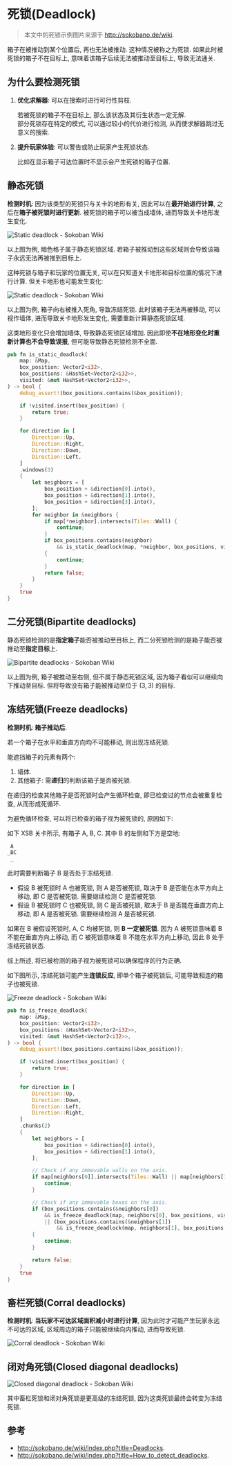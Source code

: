 # 死锁(Deadlock)

> 本文中的死锁示例图片来源于 <http://sokobano.de/wiki>.

箱子在被推动到某个位置后, 再也无法被推动. 这种情况被称之为死锁. 如果此时被死锁的箱子不在目标上, 意味着该箱子后续无法被推动至目标上, 导致无法通关.

## 为什么要检测死锁

1. **优化求解器**: 可以在搜索时进行可行性剪枝.

    若被死锁的箱子不在目标上, 那么该状态及其衍生状态一定无解.  
    部分死锁存在特定的模式, 可以通过较小的代价进行检测, 从而使求解器跳过无意义的搜索.

2. **提升玩家体验**: 可以警告或防止玩家产生死锁状态.

    比如在显示箱子可达位置时不显示会产生死锁的箱子位置.

## 静态死锁

**检测时机**: 因为该类型的死锁只与关卡的地形有关, 因此可以在**最开始进行计算**, 之后在**箱子被死锁时进行更新**. 被死锁的箱子可以被当成墙体, 进而导致关卡地形发生变化.

![Static deadlock - Sokoban Wiki](assets/static_deadlock_1.png)

以上图为例, 暗色格子属于静态死锁区域. 若箱子被推动到这些区域则会导致该箱子永远无法再被推到目标上.

这种死锁与箱子和玩家的位置无关, 可以在只知道关卡地形和目标位置的情况下进行计算. 但关卡地形也可能发生变化:

![Static deadlock - Sokoban Wiki](assets/static_deadlock_2.png)

以上图为例, 箱子向右被推入死角, 导致冻结死锁. 此时该箱子无法再被移动, 可以视作墙体, 进而导致关卡地形发生变化, 需要重新计算静态死锁区域.

这类地形变化只会增加墙体, 导致静态死锁区域增加. 因此即使**不在地形变化时重新计算也不会导致误报**, 但可能导致静态死锁检测不全面.

```rs
pub fn is_static_deadlock(
    map: &Map,
    box_position: Vector2<i32>,
    box_positions: &HashSet<Vector2<i32>>,
    visited: &mut HashSet<Vector2<i32>>,
) -> bool {
    debug_assert!(box_positions.contains(&box_position));

    if !visited.insert(box_position) {
        return true;
    }

    for direction in [
        Direction::Up,
        Direction::Right,
        Direction::Down,
        Direction::Left,
    ]
    .windows(3)
    {
        let neighbors = [
            box_position + &direction[0].into(),
            box_position + &direction[1].into(),
            box_position + &direction[3].into(),
        ];
        for neighbor in &neighbors {
            if map[*neighbor].intersects(Tiles::Wall) {
                continue;
            }
            if box_positions.contains(neighbor)
                && is_static_deadlock(map, *neighbor, box_positions, visited)
            {
                continue;
            }
            return false;
        }
    }
    true
}
```

## 二分死锁(Bipartite deadlocks)

静态死锁检测的是**指定箱子**能否被推动至目标上, 而二分死锁检测的是箱子能否被推动至**指定目标**上.

![Bipartite deadlocks - Sokoban Wiki](assets/bipartite_deadlock.png)

以上图为例, 箱子被推动至右侧, 但不属于静态死锁区域, 因为箱子看似可以继续向下推动至目标. 但将导致没有箱子能被推动至位于 $(3, 3)$ 的目标.

## 冻结死锁(Freeze deadlocks)

**检测时机**: **箱子推动后**.

若一个箱子在水平和垂直方向均不可能移动, 则出现冻结死锁.

能遮挡箱子的元素有两个:

1. 墙体.
2. 其他箱子: 需**递归**的判断该箱子是否被死锁.

在递归的检查其他箱子是否死锁时会产生循环检查, 即已检查过的节点会被重复检查, 从而形成死循环.

为避免循环检查, 可以将已检查的箱子视为被死锁的, 原因如下:

如下 XSB 关卡所示, 有箱子 A, B, C. 其中 B 的左侧和下方是空地:

```txt
 A
_BC
 _
```

此时需要判断箱子 B 是否处于冻结死锁.

- 假设 B 被死锁时 A 也被死锁, 则 A 是否被死锁, 取决于 B 是否能在水平方向上移动, 即 C 是否被死锁. 需要继续检测 C 是否被死锁.
- 假设 B 被死锁时 C 也被死锁, 则 C 是否被死锁, 取决于 B 是否能在垂直方向上移动, 即 A 是否被死锁. 需要继续检测 A 是否被死锁.

如果在 B 被假设死锁时, A, C 均被死锁, 则 **B 一定被死锁**. 因为 A 被死锁意味着 B 不能在垂直方向上移动, 而 C 被死锁意味着 B 不能在水平方向上移动, 因此 B 处于冻结死锁状态.

综上所述, 将已被检测的箱子视为被死锁可以确保程序的行为正确.

如下图所示, 冻结死锁可能产生**连锁反应**, 即单个箱子被死锁后, 可能导致相连的箱子也被死锁.

![Freeze deadlock - Sokoban Wiki](assets/freeze_deadlock.png)

```rs
pub fn is_freeze_deadlock(
    map: &Map,
    box_position: Vector2<i32>,
    box_positions: &HashSet<Vector2<i32>>,
    visited: &mut HashSet<Vector2<i32>>,
) -> bool {
    debug_assert!(box_positions.contains(&box_position));

    if !visited.insert(box_position) {
        return true;
    }

    for direction in [
        Direction::Up,
        Direction::Down,
        Direction::Left,
        Direction::Right,
    ]
    .chunks(2)
    {
        let neighbors = [
            box_position + &direction[0].into(),
            box_position + &direction[1].into(),
        ];

        // Check if any immovable walls on the axis.
        if map[neighbors[0]].intersects(Tiles::Wall) || map[neighbors[1]].intersects(Tiles::Wall) {
            continue;
        }

        // Check if any immovable boxes on the axis.
        if (box_positions.contains(&neighbors[0])
            && is_freeze_deadlock(map, neighbors[0], box_positions, visited))
            || (box_positions.contains(&neighbors[1])
                && is_freeze_deadlock(map, neighbors[1], box_positions, visited))
        {
            continue;
        }

        return false;
    }
    true
}
```

## 畜栏死锁(Corral deadlocks)

**检测时机**: **当玩家不可达区域面积减小时进行计算**, 因为此时才可能产生玩家永远不可达的区域, 区域周边的箱子只能被继续向内推动, 进而导致死锁.

![Corral deadlock - Sokoban Wiki](assets/corral_deadlock.png)

## 闭对角死锁(Closed diagonal deadlocks)

![Closed diagonal deadlock - Sokoban Wiki](assets/closed_diagonal_deadlock.png)

其中畜栏死锁和闭对角死锁是更高级的冻结死锁, 因为这类死锁最终会转变为冻结死锁.

## 参考

- <http://sokobano.de/wiki/index.php?title=Deadlocks>.
- <http://sokobano.de/wiki/index.php?title=How_to_detect_deadlocks>.
